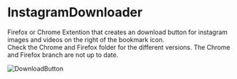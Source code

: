 # InstagramDownloader

Firefox or Chrome Extention that creates an download button for instagram images and videos on the right of the bookmark icon.  
Check the Chrome and Firefox folder for the different versions. The Chrome and Firefox branch are not up to date. 

![DownloadButton](https://i.imgur.com/IG7Im8F.jpg)
